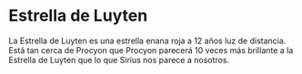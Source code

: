 # Estrella de Luyten

La Estrella de Luyten es una estrella enana roja a 12 años luz de distancia.
Está tan cerca de Procyon que Procyon parecerá 10 veces más brillante a la
Estrella de Luyten que lo que Sirius nos parece a nosotros.
